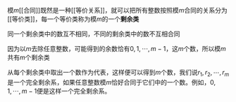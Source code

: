 模$m$[[合同]]既然是一种[[等价关系]]，就可以把所有整数按照模$m$合同的关系分为[[等价类]]，每一个等价类称为模$m$的一个**剩余类**

同一个剩余类中的数互不相同，不同的剩余类中的数不互相合同

因为以$m$去除任意整数，可能得到的余数恰有$0,1,\cdots,m-1$，这$m$个数，所以模$m$共有$m$个剩余类

从每个剩余类中取出一个数作为代表，这样便可以得到$m$个数，我们说$r_1,r_2,\cdots,r_m$是一个完全剩余系，如果任意整数模$m$恰好合同于它们中的一个数。例如，$0,1,\cdots,m-1$便是这样一个完全剩余系。